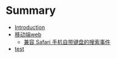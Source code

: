 # Summary

* [Introduction](README.md)
* [移动端web](yi-dong-duan-web.md)
  * [兼容 Safari 手机自带键盘的搜索事件](yi-dong-duan-web/safari-shou-ji-zi-dai-jian-pan-de-sou-suo-shi-jian.md)
* [test](test.md)

